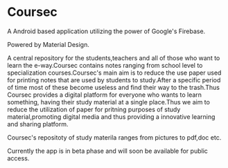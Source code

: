 # Coursec
A Android based application utilizing the power of Google's Firebase.

Powered by Material Design.

A central repository for the students,teachers and all of those who want to learn the e-way.Coursec contains notes ranging from school level to specialization courses.Coursec's main aim is to reduce the use paper used for printing notes that are used by students to study.After a specific period of time most of these become useless and find their way to the trash.Thus Coursec provides a digital platform for everyone who wants to learn something, having their study material at a single place.Thus we aim to reduce the utilization of paper for pritning purposes of study material,promoting digital media and thus providing a innovative learning and sharing platform.

Coursec's repositoty of study materila ranges from pictures to pdf,doc etc.

Currently the app is in beta phase and will soon be available for public access.
